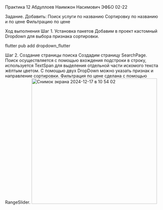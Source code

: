 Практика 12 Абдуллоев Наимжон Насимович ЭФБО 02-22

Задание.
Добавить:
Поиск услуги по названию
Сортировку по названию и по цене
Фильтрацию по цене

Ход выполнения
Шаг 1. Установка пакетов
Добавим в проект кастомный Dropdown для выбора признака сортировки.

flutter pub add dropdown_flutter

Шаг 2. Создание страницы поиска
Создадим страницу SearchPage. Поиск осуществляется с помощью вхождения подстроки в строку, используется TextSpan для выделения отдельной части искомого текста жёлтым цветом. С помощью двух DropDown можно указать признак и направление сортировки. Фильтрация по цене сделана с помощью RangeSlider.
<img width="412" alt="Снимок экрана 2024-12-17 в 10 54 02" src="https://github.com/user-attachments/assets/570f2442-a6a0-4fe1-a393-01bc8c04b535" />
